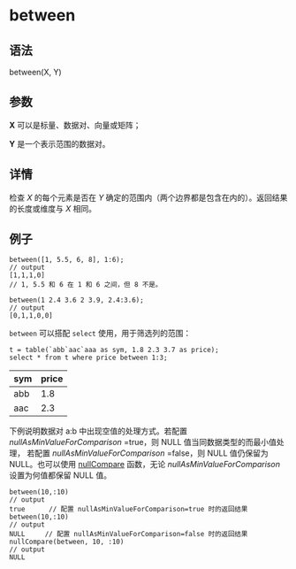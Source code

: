 # between

## 语法

between(X, Y)

## 参数

**X** 可以是标量、数据对、向量或矩阵；

**Y** 是一个表示范围的数据对。

## 详情

检查 *X* 的每个元素是否在 *Y* 确定的范围内（两个边界都是包含在内的）。返回结果的长度或维度与
*X* 相同。

## 例子

```
between([1, 5.5, 6, 8], 1:6);
// output
[1,1,1,0]
// 1, 5.5 和 6 在 1 和 6 之间，但 8 不是。

between(1 2.4 3.6 2 3.9, 2.4:3.6);
// output
[0,1,1,0,0]
```

`between` 可以搭配 `select`
使用，用于筛选列的范围：

```
t = table(`abb`aac`aaa as sym, 1.8 2.3 3.7 as price);
select * from t where price between 1:3;
```

| sym | price |
| --- | --- |
| abb | 1.8 |
| aac | 2.3 |

下例说明数据对 a:b 中出现空值的处理方式。若配置 *nullAsMinValueForComparison*
=true，则 NULL 值当同数据类型的而最小值处理， 若配置 *nullAsMinValueForComparison* =false，则 NULL
值仍保留为 NULL。也可以使用 [nullCompare](../ho_funcs/nullCompare.md) 函数，无论
*nullAsMinValueForComparison* 设置为何值都保留 NULL 值。

```
between(10,:10)
// output
true      // 配置 nullAsMinValueForComparison=true 时的返回结果
between(10,:10)
// output
NULL     // 配置 nullAsMinValueForComparison=false 时的返回结果
nullCompare(between, 10, :10)
// output
NULL
```

